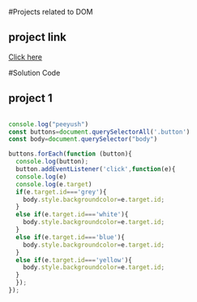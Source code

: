#Projects related to DOM


## project link
[Click here](https://stackblitz.com/edit/dom-project-chaiaurcode?file=index.html)

#Solution Code

## project 1
```javascript

console.log("peeyush")
const buttons=document.querySelectorAll('.button')
const body=document.querySelector("body")

buttons.forEach(function (button){
  console.log(button);
  button.addEventListener('click',function(e){
  console.log(e)
  console.log(e.target)
  if(e.target.id==='grey'){
    body.style.backgroundcolor=e.target.id;
  }
  else if(e.target.id==='white'){
    body.style.backgroundcolor=e.target.id;
  }
  else if(e.target.id==='blue'){
    body.style.backgroundcolor=e.target.id;
  }
  else if(e.target.id==='yellow'){
    body.style.backgroundcolor=e.target.id;
  }
  });
});